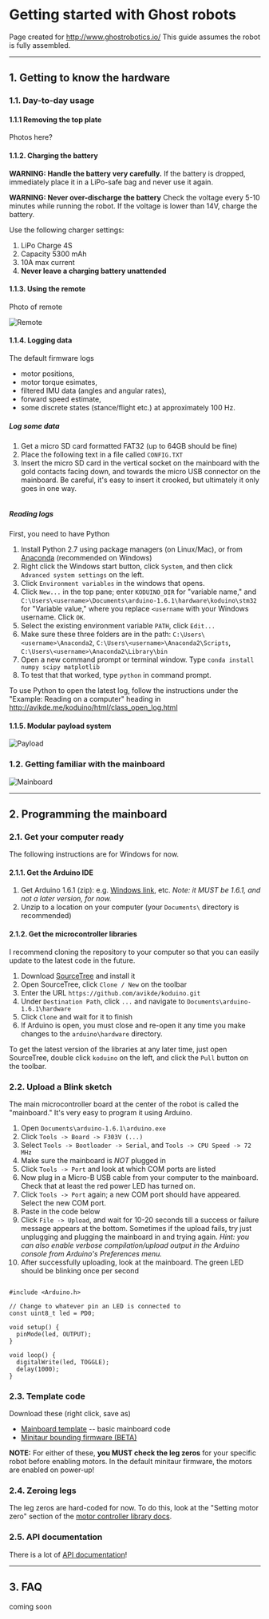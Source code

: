 
# Getting started with Ghost robots

Page created for http://www.ghostrobotics.io/
This guide assumes the robot is fully assembled.

---

## 1. Getting to know the hardware 

### 1.1. Day-to-day usage

#### 1.1.1 Removing the top plate

Photos here?

#### 1.1.2. Charging the battery

**WARNING: Handle the battery very carefully.** If the battery is dropped, immediately place it in a LiPo-safe bag and never use it again.

**WARNING: Never over-discharge the battery** Check the voltage every 5-10 minutes while running the robot. If the voltage is lower than 14V, charge the battery.

Use the following charger settings:
1. LiPo Charge 4S
2. Capacity 5300 mAh
3. 10A max current
4. **Never leave a charging battery unattended**

#### 1.1.3. Using the remote

Photo of remote

![Remote](../remote.jpg "Remote")

#### 1.1.4. Logging data

The default firmware logs
* motor positions,
* motor torque esimates,
* filtered IMU data (angles and angular rates),
* forward speed estimate,
* some discrete states (stance/flight etc.)
at approximately 100 Hz.

##### Log some data
1. Get a micro SD card formatted FAT32 (up to 64GB should be fine)
2. Place the following text in a file called `CONFIG.TXT`
3. Insert the micro SD card in the vertical socket on the mainboard with the gold contacts facing down, and towards the micro USB connector on the mainboard. Be careful, it's easy to insert it crooked, but ultimately it only goes in one way.
~~~

~~~

##### Reading logs

First, you need to have Python
1. Install Python 2.7 using package managers (on Linux/Mac), or from [Anaconda](https://www.continuum.io/downloads) (recommended on Windows)
2. Right click the Windows start button, click `System`, and then click `Advanced system settings` on the left.
3. Click `Environment variables` in the windows that opens. 
4. Click `New...` in the top pane; enter `KODUINO_DIR` for "variable name," and `C:\Users\<username>\Documents\arduino-1.6.1\hardware\koduino\stm32` for "Variable value," where you replace `<username` with your Windows username. Click `OK`.
5. Select the existing environment variable `PATH`, click `Edit...`
6. Make sure these three folders are in the path: `C:\Users\<username>\Anaconda2`, `C:\Users\<username>\Anaconda2\Scripts`, `C:\Users\<username>\Anaconda2\Library\bin`
7. Open a new command prompt or terminal window. Type `conda install numpy scipy matplotlib`
8. To test that that worked, type `python` in command prompt.

To use Python to open the latest log, follow the instructions under the "Example: Reading on a computer" heading in http://avikde.me/koduino/html/class_open_log.html

#### 1.1.5. Modular payload system

![Payload](../payload.jpg "Payload")

### 1.2. Getting familiar with the mainboard

![Mainboard](../mblc0.5.2.jpg "Mainboard")

---

## 2. Programming the mainboard

### 2.1. Get your computer ready

The following instructions are for Windows for now.

#### 2.1.1. Get the Arduino IDE

1. Get Arduino 1.6.1 (zip): e.g. [Windows link](http://arduino.cc/download.php?f=/arduino-1.6.1-windows.zip), etc. *Note: it MUST be 1.6.1, and not a later version, for now.*
2. Unzip to a location on your computer (your `Documents\` directory is recommended)

#### 2.1.2. Get the microcontroller libraries

I recommend cloning the repository to your computer so that you can easily update to the latest code in the future.
1. Download [SourceTree](https://www.sourcetreeapp.com/) and install it
2. Open SourceTree, click `Clone / New` on the toolbar
3. Enter the URL `https://github.com/avikde/koduino.git`
4. Under `Destination Path`, click `...` and navigate to `Documents\arduino-1.6.1\hardware`
5. Click `Clone` and wait for it to finish
6. If Arduino is open, you must close and re-open it any time you make changes to the `arduino\hardware` directory.

To get the latest version of the libraries at any later time, just open SourceTree, double click `koduino` on the left, and click the `Pull` button on the toolbar.

### 2.2. Upload a Blink sketch

The main microcontroller board at the center of the robot is called the "mainboard." It's very easy to program it using Arduino.

1. Open `Documents\arduino-1.6.1\arduino.exe`
2. Click `Tools -> Board -> F303V (...)`
3. Select `Tools -> Bootloader -> Serial`, and `Tools -> CPU Speed -> 72 MHz`
3. Make sure the mainboard is *NOT* plugged in
3. Click `Tools -> Port` and look at which COM ports are listed
4. Now plug in a Micro-B USB cable from your computer to the mainboard. Check that at least the red power LED has turned on.
5. Click `Tools -> Port` again; a new COM port should have appeared. Select the new COM port.
6. Paste in the code below
7. Click `File -> Upload`, and wait for 10-20 seconds till a success or failure message appears at the bottom. Sometimes if the upload fails, try just unplugging and plugging the mainboard in and trying again. *Hint: you can also enable verbose compilation/upload output in the Arduino console from Arduino's Preferences menu.*
8. After successfully uploading, look at the mainboard. The green LED should be blinking once per second
~~~{.cpp}

#include <Arduino.h>

// Change to whatever pin an LED is connected to
const uint8_t led = PD0;

void setup() {
  pinMode(led, OUTPUT);
}

void loop() {
  digitalWrite(led, TOGGLE);
  delay(1000);
}

~~~

### 2.3. Template code

Download these (right click, save as)
* [Mainboard template](../code/mblc_template.ino) -- basic mainboard code
* [Minitaur bounding firmware (BETA)](../code/minitaur.zip)

**NOTE:** For either of these, **you MUST check the leg zeros** for your specific robot before enabling motors. In the default minitaur firmware, the motors are enabled on power-up!

### 2.4. Zeroing legs

The leg zeros are hard-coded for now. To do this, look at the "Setting motor zero" section of the [motor controller library docs](http://avikde.me/koduino/html/group___motor_controller.html).

### 2.5. API documentation

There is a lot of [API documentation](http://avikde.me/koduino/html/)!

---

## 3. FAQ

coming soon


